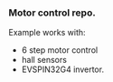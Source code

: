 ### Motor control repo.

Example works with:
- 6 step motor control
- hall sensors
- EVSPIN32G4 invertor.
